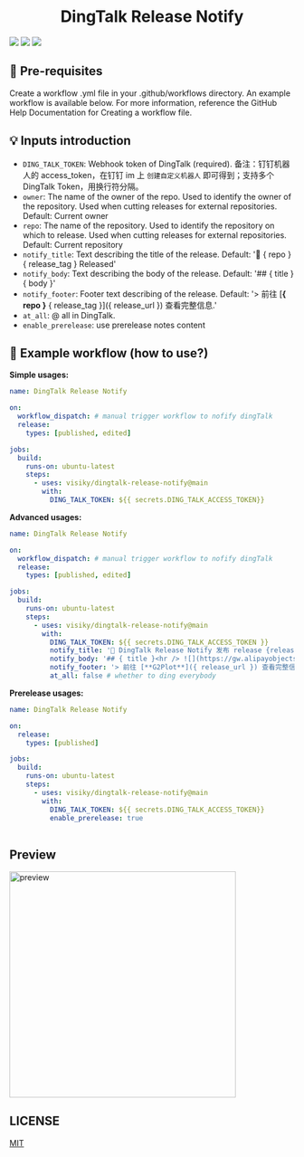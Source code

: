 <h1 align="center">DingTalk Release Notify</h1>

![](https://img.shields.io/github/workflow/status/visiky/dingtalk-release-notify/CI?style=flat-square)
[![](https://img.shields.io/badge/marketplace-dingtalk--release--notify-blueviolet?style=flat-square)](https://github.com/marketplace/actions/dingtalk-release-notify)
[![](https://img.shields.io/github/v/release/visiky/dingtalk-release-notify?style=flat-square&color=orange)](https://github.com/visiky/dingtalk-release-notify/releases)


## 🎩 Pre-requisites

Create a workflow .yml file in your .github/workflows directory. An example workflow is available below. For more information, reference the GitHub Help Documentation for Creating a workflow file.

## 💡 Inputs introduction

- `DING_TALK_TOKEN`: Webhook token of DingTalk (required). 备注：钉钉机器人的 access_token，在钉钉 im 上 `创建自定义机器人` 即可得到；支持多个 DingTalk Token，用换行符分隔。
- `owner`: The name of the owner of the repo. Used to identify the owner of the repository. Used when cutting releases for external repositories. Default: Current owner
- `repo`: The name of the repository. Used to identify the repository on which to release. Used when cutting releases for external repositories. Default: Current repository
- `notify_title`: Text describing the title of the release. Default: '👏 { repo } { release_tag } Released'
- `notify_body`: Text describing the body of the release. Default: '## { title }    { body }'
- `notify_footer`: Footer text describing of the release. Default: '> 前往 [**{ repo }** { release_tag }]({ release_url }) 查看完整信息.'
- `at_all`: @ all in DingTalk.
- `enable_prerelease`: use prerelease notes content

## 🚀 Example workflow (how to use?)

**Simple usages:**

```yml
name: DingTalk Release Notify

on:
  workflow_dispatch: # manual trigger workflow to nofify dingTalk
  release:
    types: [published, edited]

jobs:
  build:
    runs-on: ubuntu-latest
    steps:
      - uses: visiky/dingtalk-release-notify@main
        with:
          DING_TALK_TOKEN: ${{ secrets.DING_TALK_ACCESS_TOKEN}}
```

**Advanced usages:**

```yml
name: DingTalk Release Notify

on:
  workflow_dispatch: # manual trigger workflow to nofify dingTalk
  release:
    types: [published, edited]

jobs:
  build:
    runs-on: ubuntu-latest
    steps:
      - uses: visiky/dingtalk-release-notify@main
        with:
          DING_TALK_TOKEN: ${{ secrets.DING_TALK_ACCESS_TOKEN }}
          notify_title: '🎉 DingTalk Release Notify 发布 release {release_tag} 🎉' # Template of nofify title message in DingTalk
          notify_body: '## { title }<hr /> ![](https://gw.alipayobjects.com/zos/antfincdn/pJ5JP3Ntkd/2021-08.png) <hr /> { body } <hr />' # Template of nofify body message in DingTalk
          notify_footer: '> 前往 [**G2Plot**]({ release_url }) 查看完整信息.' # Template of nofify footer message in DingTalk
          at_all: false # whether to ding everybody

```

**Prerelease usages:**

```yml
name: DingTalk Release Notify

on:
  release:
    types: [published]

jobs:
  build:
    runs-on: ubuntu-latest
    steps:
      - uses: visiky/dingtalk-release-notify@main
        with:
          DING_TALK_TOKEN: ${{ secrets.DING_TALK_ACCESS_TOKEN}}
          enable_prerelease: true
          
```

## Preview

<img src="https://gw.alipayobjects.com/zos/antfincdn/xJjThPInXV/notify.png" alt="preview" width="400" />

## LICENSE

[MIT](./LICENSE)
